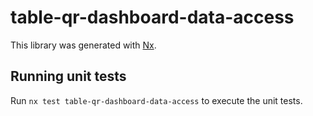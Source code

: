 # table-qr-dashboard-data-access

This library was generated with [Nx](https://nx.dev).

## Running unit tests

Run `nx test table-qr-dashboard-data-access` to execute the unit tests.
